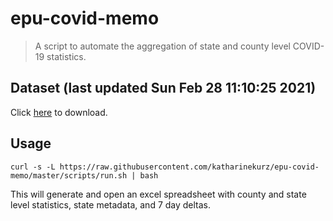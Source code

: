 # epu-covid-memo

> A script to automate the aggregation of state and county level COVID-19 statistics.

<!-- tmpl start -->

## Dataset (last updated Sun Feb 28 11:10:25 2021)

Click [here](https://covid-artifacts.s3.amazonaws.com/records/2021-2-28-111025-covid_artifact.xls) to download.

<!-- tmpl end -->

## Usage

```
curl -s -L https://raw.githubusercontent.com/katharinekurz/epu-covid-memo/master/scripts/run.sh | bash
```

This will generate and open an excel spreadsheet with county and state level statistics, state metadata, and 7 day deltas.